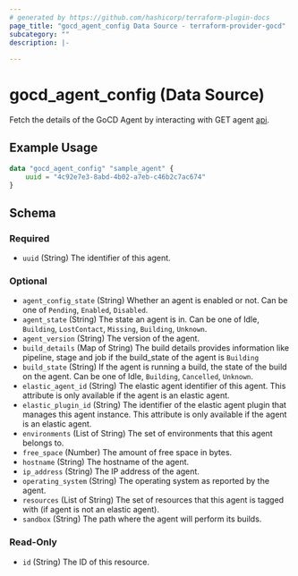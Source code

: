 ```yaml
---
# generated by https://github.com/hashicorp/terraform-plugin-docs
page_title: "gocd_agent_config Data Source - terraform-provider-gocd"
subcategory: ""
description: |-
  
---
```


# gocd_agent_config (Data Source)
Fetch the details of the GoCD Agent by interacting with GET agent [api](https://api.gocd.org/current/#get-one-agent).

## Example Usage
```terraform
data "gocd_agent_config" "sample_agent" {
    uuid = "4c92e7e3-8abd-4b02-a7eb-c46b2c7ac674"
}
```


<!-- schema generated by tfplugindocs -->
## Schema

### Required

- `uuid` (String) The identifier of this agent.

### Optional

- `agent_config_state` (String) Whether an agent is enabled or not. Can be one of `Pending`, `Enabled`, `Disabled`.
- `agent_state` (String) The state an agent is in. Can be one of Idle, `Building`, `LostContact`, `Missing`, `Building`, `Unknown`.
- `agent_version` (String) The version of the agent.
- `build_details` (Map of String) The build details provides information like pipeline, stage and job if the build_state of the agent is `Building`
- `build_state` (String) If the agent is running a build, the state of the build on the agent. Can be one of Idle, `Building`, `Cancelled`, `Unknown`.
- `elastic_agent_id` (String) The elastic agent identifier of this agent. This attribute is only available if the agent is an elastic agent.
- `elastic_plugin_id` (String) The identifier of the elastic agent plugin that manages this agent instance. This attribute is only available if the agent is an elastic agent.
- `environments` (List of String) The set of environments that this agent belongs to.
- `free_space` (Number) The amount of free space in bytes.
- `hostname` (String) The hostname of the agent.
- `ip_address` (String) The IP address of the agent.
- `operating_system` (String) The operating system as reported by the agent.
- `resources` (List of String) The set of resources that this agent is tagged with (if agent is not an elastic agent).
- `sandbox` (String) The path where the agent will perform its builds.

### Read-Only

- `id` (String) The ID of this resource.


